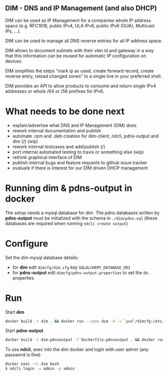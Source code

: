 ## DIM - DNS and IP Management (and also DHCP)

DIM can be used as IP Management for a companies whole IP address space (e.g. RFC1918, public IPv4, ULA IPv6, public IPv6 (GUA), Multicast IPs, ...).

DIM can be used to manage all DNS reverse entries for all IP address space.

DIM allows to document subnets with their vlan id and gateway in a way that this information can be reused for automatic IP configuration on devices.

DIM simplifies the steps "mark ip as used, create forward record, create reverse entry, reload changed zones" to a single line in your preferred shell.

DIM provides an API to allow products to consume and return single IPv4 addresses or whole /64 or /56 prefixes for IPv6.



# What needs to be done next
* explain/advertise what DNS and IP Management (DIM) does
* rework internal documentation and publish
* automate .rpm and .deb creation for dim-client, ndcli, pdns-output and dim (/) (wip)
* rework internal testcases and add/publish (/)
* port internal automated testing to travis or something else (wip)
* rethink graphical interface of DIM
* publish internal bugs and feature requests to github issue tracker
* evaluate if there is interest for our DIM driven DHCP management

# Running dim & pdns-output in docker
The setup needs a mysql database for dim.
The pdns databases written by **pdns-output** must be initialized with the schema in `./dim/pdns.sql` (these databases are required when running `ndcli create output`)

# Configure
Set the dim mysql database details:
* for **dim** edit `dimcfg/dim.cfg` key `SQLALCHEMY_DATABASE_URI`
* for **pdns-output** edit `dimcfg/pdns-output.properties` to set the `db.` properties

# Run
Start **dim**
```bash
docker build -t dim . && docker run --name dim -d -v `pwd`/dimcfg:/etc/dim:ro dim
```
Start **pdns-output**
```bash
docker build -t dim-pdnsoutput -f Dockerfile-pdnsoutput . && docker run --name dim-pdnsoutput -v `pwd`/dimcfg:/etc/dim:ro -d dim-pdnsoutput
```
To use **ndcli**, exec into the dim docker and login with user admin (any password is fine)
```bash
docker exec -ti dim bash
$ ndcli login -u admin -p admin
```
